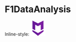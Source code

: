 # F1DataAnalysis

Inline-style: 
![alt text](https://github.com/adam-p/markdown-here/raw/master/src/common/images/icon48.png "Logo Title Text 1")